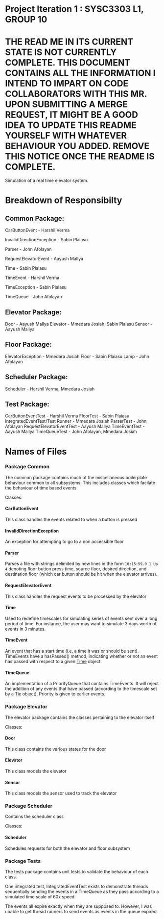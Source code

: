 # Project Iteration 1 : SYSC3303 L1, GROUP 10

# THE READ ME IN ITS CURRENT STATE IS NOT CURRENTLY COMPLETE. THIS DOCUMENT CONTAINS ALL THE INFORMATION I INTEND TO IMPART ON CODE COLLABORATORS WITH THIS MR. UPON SUBMITTING A MERGE REQUEST, IT MIGHT BE A GOOD IDEA TO UPDATE THIS README YOURSELF WITH WHATEVER BEHAVIOUR YOU ADDED. REMOVE THIS NOTICE ONCE THE README IS COMPLETE.

Simulation of a real time elevator system. 


# Breakdown of Responsibilty
 
## Common Package:
 
 CarButtonEvent - Harshil Verma
 
 InvalidDirectionException - Sabin Plaiasu
 
 Parser - John Afolayan
 
 RequestElevatorEvent - Aayush Mallya
 
 Time - Sabin Plaiasu
 
 TimeEvent - Harshil Verma
 
 TimeException - Sabin Plaiasu
 
 TimeQueue - John Afolayan
 
## Elevator Package:
 
 Door - Aayush Mallya
 Elevator - Mmedara Josiah, Sabin Plaiasu
 Sensor - Aayush Mallya
 
## Floor Package:
 ElevatorException - Mmedara Josiah
 Floor - Sabin Plaiasu
 Lamp - John Afolayan
 
## Scheduler Package:
 Scheduler - Harshil Verma, Mmedara Josiah
 
## Test Package:
 
 CarButtonEventTest - Harshil Verma
 FloorTest - Sabin Plaiasu
 IntegratedEventTest/Test Runner - Mmedara Josiah
 ParserTest - John Afolayan
 RequestElevatorEventTest - Aayush Mallya
 TimeEventTest - Aayush Mallya
 TimeQueueTest - John Afolayan, Mmedara Josiah
 
# Names of Files

### Package Common

The common package contains much of the miscellaneous boilerplate behaviour common to all subsystems. This includes classes which facilate the behaviour of time based events.

Classes:
#### CarButtonEvent
This class handles the events related to when a button is pressed
#### InvalidDirectionException
An exception for attempting to go to a non accessible floor
#### Parser
Parses a file with strings delimited by new lines in the form `10:15:59.0 1 Up 4` denoting floor button press time, source floor, desired direction, and destination floor (which car button should be hit when the elevator arrives). 
#### RequestElevatorEvent
This class handles the request events to be processed by the elevator
#### Time
Used to redefine timescales for simulating series of events sent over a long period of time. For instance, the user may want to simulate 3 days worth of events in 3 minutes.
#### TimeEvent
An event that has a start time (i.e, a time it was or should be sent). TimeEvents have a hasPassed() method, indicating whether or not an event has passed with respect to a given [Time](#Time) object.
#### TimeQueue
An implementation of a PriorityQueue that contains TimeEvents. It will reject the addition of any events that have passed (according to the timescale set by a Tie object). Priority is given to earlier events.

### Package Elevator
The elevator package contains the classes pertaining to the elevator itself 

Classes:
#### Door
This class contains the various states for the door
#### Elevator
This class models the elevator
#### Sensor
This class models the sensor used to track the elevator


### Package Scheduler
Contains the scheduler class

Classes:
#### Scheduler
Schedules requests for both the elevator and floor subsystem

### Package Tests
The tests package contains unit tests to validate the behaviour of each class.

One integrated test, IntegratedEventTest exists to demonstrate threads sequentially sending the events in a TimeQueue as they pass according to a simulated time scale of 60x speed.

The events all expire exactly when they are supposed to. However, I was unable to get thread runners to send events as events in the queue expired. 
